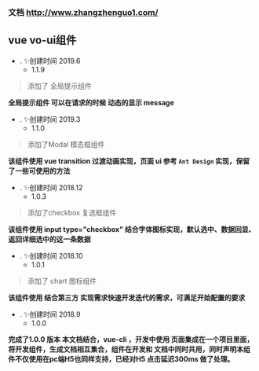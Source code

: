 ### 文档 <http://www.zhangzhenguo1.com/>

## vue vo-ui组件
- . ✨创建时间 2019.6
  -  1.1.9
>添加了 全局提示组件

**全局提示组件 可以在请求的时候 动态的显示  message**  


- . ✨创建时间 2019.3
  -  1.1.0
>添加了Modal 模态框组件

**该组件使用 vue transition 过渡动画实现，页面 ui 参考 `Ant Design` 实现，保留了一些可使用的方法**  


- . ✨创建时间 2018.12
  -  1.0.3
>添加了checkbox 复选框组件

**该组件使用 input type="checkbox" 结合字体图标实现，默认选中、数据回显、返回详细选中的这一条数据**  


- . ✨创建时间 2018.10
  -  1.0.1
>添加了 chart 图标组件

**该组件使用 结合第三方 实现需求快速开发迭代的需求，可满足开始配置的要求**  


- . ✨创建时间 2018.9
  -  1.0.0

**完成了1.0.0 版本 本文档结合，vue-cli ，开发中使用 页面集成在一个项目里面， 将开发组件，生成文档相互集合，组件在开发和 文档中同时共用，同时声明本组件不仅使用在pc端H5也同样支持，已经对H5 点击延迟300ms 做了处理。**  

